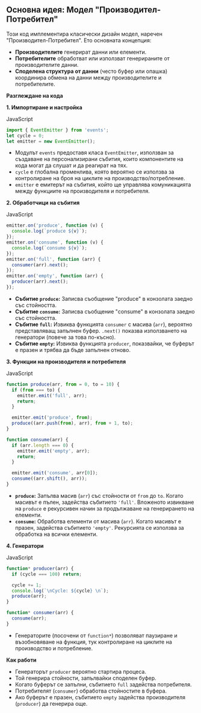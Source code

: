 ## Основна идея: Модел "Производител-Потребител"

Този код имплементира класически дизайн модел, наречен "Производител-Потребител". Ето основната концепция:

- **Производителите** генерират данни или елементи.
- **Потребителите** обработват или използват генерираните от производителите данни.
- **Споделена структура от данни** (често буфер или опашка) координира обмена на данни между производителите и потребителите.

**Разглеждане на кода**

**1. Импортиране и настройка**

JavaScript

```js
import { EventEmitter } from 'events';
let cycle = 0;
let emitter = new EventEmitter();
```

- Модулът `events` предоставя класа `EventEmitter`, използван за създаване на персонализирани събития, които компонентите на кода могат да слушат и да реагират на тях.
- `cycle` е глобална променлива, която вероятно се използва за контролиране на броя на циклите на производство/потребление.
- `emitter` е емитерът на събития, който ще управлява комуникацията между функциите на производителя и потребителя.

**2. Обработчици на събития**

JavaScript

```js
emitter.on('produce', function (v) {
  console.log(`produce ${v}`);
});
emitter.on('consume', function (v) {
  console.log(`consume ${v}`);
});
emitter.on('full', function (arr) {
  consumer(arr).next();
});
emitter.on('empty', function (arr) {
  producer(arr).next();
});
```

- **Събитие `produce`:** Записва съобщение "produce" в конзолата заедно със стойността.
- **Събитие `consume`:** Записва съобщение "consume" в конзолата заедно със стойността.
- **Събитие `full`:** Извиква функцията `consumer` с масива (`arr`), вероятно представляващ запълнен буфер. `.next()` показва използването на генератори (повече за това по-късно).
- **Събитие `empty`:** Извиква функцията `producer`, показвайки, че буферът е празен и трябва да бъде запълнен отново.

**3. Функции на производителя и потребителя**

JavaScript

```js
function produce(arr, from = 0, to = 10) {
  if (from === to) {
    emitter.emit('full', arr);
    return;
  }

  emitter.emit('produce', from);
  produce((arr.push(from), arr), from + 1, to);
}

function consume(arr) {
  if (arr.length === 0) {
    emitter.emit('empty', arr);
    return;
  }

  emitter.emit('consume', arr[0]);
  consume((arr.shift(), arr));
}
```

- **`produce`:** Запълва масив (`arr`) със стойности от `from` до `to`. Когато масивът е пълен, задейства събитието `'full'`. Вложеното извикване на `produce` е рекурсивен начин за продължаване на генерирането на елементи.
- **`consume`:** Обработва елементи от масива (`arr`). Когато масивът е празен, задейства събитието `'empty'`. Рекурсията се използва за обработка на всички елементи.

**4. Генератори**

JavaScript

```js
function* producer(arr) {
  if (cycle === 100) return;

  cycle += 1;
  console.log(`\nCycle: ${cycle} \n`);
  produce(arr);
}

function* consumer(arr) {
  consume(arr);
}
```

- Генераторите (посочени от `function*`) позволяват паузиране и възобновяване на функция, тук контролиране на циклите на производство и потребление.

**Как работи**

- Генераторът `producer` вероятно стартира процеса.
- Той генерира стойности, запълвайки споделен буфер.
- Когато буферът се запълни, събитието `full` задейства потребителя.
- Потребителят (`consumer`) обработва стойностите в буфера.
- Ако буферът е празен, събитието `empty` задейства производителя (`producer`) да генерира още.
